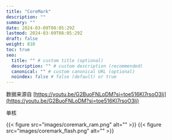 ```yaml
---
title: "CoreMark"
description: ""
summary: ""
date: 2024-03-09T08:05:29Z
lastmod: 2024-03-09T08:05:29Z
draft: false
weight: 810
toc: true
seo:
  title: "" # custom title (optional)
  description: "" # custom description (recommended)
  canonical: "" # custom canonical URL (optional)
  noindex: false # false (default) or true
---
```


数据来源自 [https://youtu.be/G2BuoFNLoDM?si=toe516Kl7rsoO3Ij](https://youtu.be/G2BuoFNLoDM?si=toe516Kl7rsoO3Ij)

单核

{{< figure src="images/coremark_ram.png" alt="" >}}
{{< figure src="images/coremark_flash.png" alt="" >}}